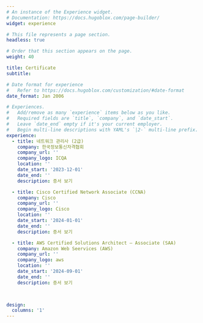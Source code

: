 ```yaml
---
# An instance of the Experience widget.
# Documentation: https://docs.hugoblox.com/page-builder/
widget: experience

# This file represents a page section.
headless: true

# Order that this section appears on the page.
weight: 40

title: Certificate
subtitle:

# Date format for experience
#   Refer to https://docs.hugoblox.com/customization/#date-format
date_format: Jan 2006

# Experiences.
#   Add/remove as many `experience` items below as you like.
#   Required fields are `title`, `company`, and `date_start`.
#   Leave `date_end` empty if it's your current employer.
#   Begin multi-line descriptions with YAML's `|2-` multi-line prefix.
experience:
  - title: 네트워크 관리사 (2급)
    company: 한국정보통신자격협회
    company_url: ''
    company_logo: ICQA
    location: ''
    date_start: '2023-12-01'
    date_end: ''
    description: 증서 보기

  - title: Cisco Certified Network Associate (CCNA)
    company: Cisco
    company_url: ''
    company_logo: Cisco
    location: ''
    date_start: '2024-01-01'
    date_end: ''
    description: 증서 보기

  - title: AWS Certified Solutions Architect – Associate (SAA)
    company: Amazon Web Seervices (AWS)
    company_url: ''
    company_logo: aws
    location: ''
    date_start: '2024-09-01'
    date_end: ''
    description: 증서 보기

  

design:
  columns: '1'
---
```

